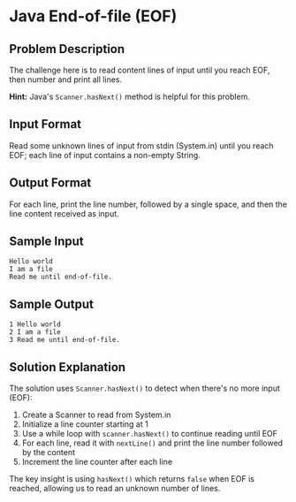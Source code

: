 # Java End-of-file (EOF)

## Problem Description

The challenge here is to read content lines of input until you reach EOF, then number and print all lines.

**Hint:** Java's `Scanner.hasNext()` method is helpful for this problem.

## Input Format
Read some unknown lines of input from stdin (System.in) until you reach EOF; each line of input contains a non-empty String.

## Output Format
For each line, print the line number, followed by a single space, and then the line content received as input.

## Sample Input
```
Hello world
I am a file
Read me until end-of-file.
```

## Sample Output
```
1 Hello world
2 I am a file
3 Read me until end-of-file.
```

## Solution Explanation

The solution uses `Scanner.hasNext()` to detect when there's no more input (EOF):

1. Create a Scanner to read from System.in
2. Initialize a line counter starting at 1
3. Use a while loop with `scanner.hasNext()` to continue reading until EOF
4. For each line, read it with `nextLine()` and print the line number followed by the content
5. Increment the line counter after each line

The key insight is using `hasNext()` which returns `false` when EOF is reached, allowing us to read an unknown number of lines.

